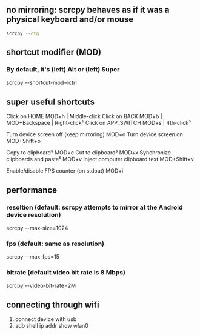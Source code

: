## no mirroring: scrcpy behaves as if it was a physical keyboard and/or mouse
``` bash
scrcpy --otg
```

## shortcut modifier (MOD)
### By default, it's (left) Alt or (left) Super 
scrcpy --shortcut-mod=lctrl

## super useful shortcuts
Click on HOME	MOD+h | Middle-click
Click on BACK	MOD+b | MOD+Backspace | Right-click²
Click on APP_SWITCH	MOD+s | 4th-click³

Turn device screen off (keep mirroring)	MOD+o
Turn device screen on	MOD+Shift+o

Copy to clipboard⁵	MOD+c
Cut to clipboard⁵	MOD+x
Synchronize clipboards and paste⁵	MOD+v
Inject computer clipboard text	MOD+Shift+v

Enable/disable FPS counter (on stdout)	MOD+i

## performance
### resoltion (default: scrcpy attempts to mirror at the Android device resolution)
scrcpy --max-size=1024
### fps (default: same as resolution)
scrcpy --max-fps=15
### bitrate (default video bit rate is 8 Mbps)
scrcpy --video-bit-rate=2M


## connecting through wifi 
1. connect device with usb
2. adb shell ip addr show wlan0
